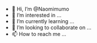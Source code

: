 - 👋 Hi, I’m @Naomimumo
- 👀 I’m interested in ...
- 🌱 I’m currently learning ...
- 💞️ I’m looking to collaborate on ...
- 📫 How to reach me ...

<!---
Naomimumo/Naomimumo is a ✨ special ✨ repository because its `README.md` (this file) appears on your GitHub profile.
You can click the Preview link to take a look at your changes.
--->
